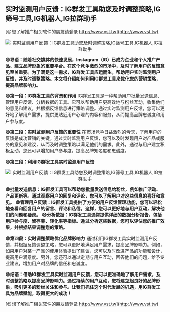 ## **实时监测用户反馈：IG群发工具助您及时调整策略,IG筛号工具,IG机器人,IG拉群助手**

[😍想了解推广相关软件的朋友请登录 http://www.vst.tw](http://www.vst.tw)

 <center><img src="https://vst.tw/MP4/tuiguang/png/4.png" alt="实时监测用户反馈：IG群发工具助您及时调整策略,IG筛号工具,IG机器人,IG拉群助手"></center>

**😄导语：随着社交媒体的快速发展，Instagram（IG）已成为企业和个人推广产品、建立品牌形象的重要平台。在这个竞争激烈的市场中，及时了解用户的反馈意见至关重要。为了满足这一需求，IG群发工具应运而生，帮助用户实时监测用户反馈，并及时调整策略。本文将介绍如何利用IG群发工具来优化您的营销策略，提高品牌影响力。**

**😄第一段：IG群发工具的背景和作用**
IG群发工具是一种帮助用户批量发送信息、管理用户反馈、分析数据的工具。它可以帮助用户更高效地与粉丝互动，收集他们的意见和建议，并根据反馈信息进行策略调整。通过实时监测用户反馈，您可以更好地了解用户需求，提供更贴近用户心理的内容和服务，从而提高品牌忠诚度和用户参与度。

**😄第二段：实时监测用户反馈的重要性**
在市场竞争日益激烈的今天，了解用户的反馈是成功营销的关键。通过实时监测用户反馈，您可以及时发现用户对产品或服务的意见和建议，从而及时调整策略以满足他们的需求。此外，通过与用户建立积极互动，您还可以增加用户参与度，提高品牌知名度和忠诚度。

**😄第三段：利用IG群发工具实时监测用户反馈**

 <center><img src="https://vst.tw/MP4/tuiguang/png/7.png" alt="实时监测用户反馈：IG群发工具助您及时调整策略,IG筛号工具,IG机器人,IG拉群助手"></center>

**😄批量发送信息：IG群发工具可以帮助您批量发送信息给粉丝，例如推广活动、产品更新等。通过观察用户的回复和评论，您可以了解用户对这些信息的喜好和意见。**
**😄管理用户反馈：IG群发工具提供了方便的用户反馈管理功能，您可以轻松地查看和回复用户的留言、评论和私信。这样，您可以更好地与用户互动，解决他们的问题和疑虑。**
**😄分析数据：IG群发工具通常提供详细的数据分析报告，包括用户参与度、留存率、转化率等指标。通过分析这些数据，您可以评估您的推广效果，并根据结果调整您的策略。**

**😄第四段：实时调整策略优化品牌影响力**
通过利用IG群发工具实时监测用户反馈，并根据反馈调整策略，您可以更好地满足用户需求，提高品牌影响力。例如，如果用户对某一产品的使用体验提出了建议，您可以及时改进产品的功能和设计，提高用户满意度。另外，您还可以通过定期与用户互动，回答他们的问题，给予专业建议，增加用户对品牌的信任和忠诚度。

**😄结语：借助IG群发工具实时监测用户反馈，您可以更准确地了解用户需求，及时调整策略以提高品牌影响力。通过持续的用户互动，您将建立起良好的品牌形象，吸引更多的粉丝关注和参与。让我们抓住这个时代发展的机遇，用IG群发工具为品牌赋能，取得更大的成功！**

[😍想了解推广相关软件的朋友请登录 http://www.vst.tw](http://www.vst.tw)



